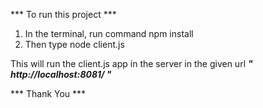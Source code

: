*** To run this project ***

1. In the terminal, run command npm install
2. Then type node client.js

This will run the client.js app in the server in the  given url ***" http://localhost:8081/ "***


*** Thank You ***

